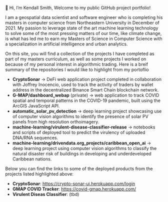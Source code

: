 👋 Hi, I’m Kendall Smith, Welcome to my public GitHub project portfolio!

I am a geospatial data scientist and software engineer who is completing his masters in computer science from Northeastern University in December of 2021. My passion to leverage state of the art machine learning technology to solve some of the most pressing matters of our time, like climate change, is what has led me to earn my Masters of Science in Computer Science with a specialization in artificial intelligence and urban analytics.

On this site, you will find a collection of the projects I have completed as part of my masters curriculum, as well as some projects I worked on because of my personal interest in algorithmic trading. Here is a breif summary of the repositories I would like to highlight from my portoflio

 - **CryptoSonar** -> DeFi web application project completed in collaboration with Joffrey Inocencio, used to track the activity of traders by wallet address in the decentralized Binance Smart Chain blockchain network.
 - **G-MAP/dashboard_webap** (private) -> web application to track COVID spatial and temporal patterns in the COVID-19 pandemic, built using the ArcGIS JavaScript API.
 - **automatic_solar_pv_detection** -> deep learning project showcasing use of computer vision algorithms to identify the presence of solar PV panels from high resolution orthoimagery.
 - **machine-learning/virulent-disease-classifier-release** -> notebooks and scripts of deployed tool to predict the virulency of uploaded DNA/RNA sequences.
 - **machine-learning/drivendata.org_projects/caribbean_open_ai** -> deep learning project using computer vision algorithms to classify the natural disaster risk of buildings in developing and underdeveloped Caribbean nations.

Below you can find the links to some of the deployed products from the projects listed highlighted above:

- **CryptoSonar**: https://crypto-sonar-ui.herokuapp.com/login
- **GMAP COVID Tracker**: https://covid-gmap.herokuapp.com/
- **Virulent Diseas Classifier**: (tbd)

<!---
KennSmithDS/KennSmithDS is a ✨ special ✨ repository because its `README.md` (this file) appears on your GitHub profile.
You can click the Preview link to take a look at your changes.
--->
